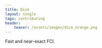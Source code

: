 ```yaml
---
title: Dice
layout: single
tags: contributing
header:
    teaser: /assets/images/dice_orange.png
---
```

Fast and near-exact FCI.
